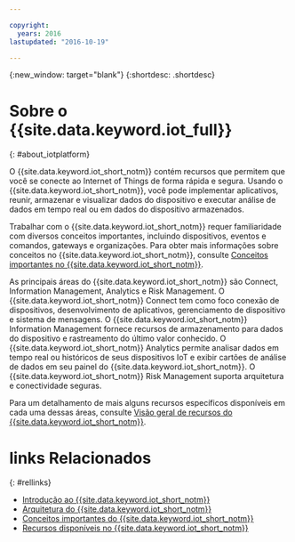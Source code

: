 ```yaml
---

copyright:
  years: 2016
lastupdated: "2016-10-19"

---
```


{:new_window: target="blank"}
{:shortdesc: .shortdesc}

# Sobre o {{site.data.keyword.iot_full}}
{: #about_iotplatform}

O {{site.data.keyword.iot_short_notm}} contém recursos que permitem que você se conecte ao Internet of Things de forma rápida e segura. Usando o {{site.data.keyword.iot_short_notm}}, você pode implementar aplicativos, reunir, armazenar e visualizar dados do dispositivo e executar análise de dados em tempo real ou em dados do dispositivo armazenados.

Trabalhar com o {{site.data.keyword.iot_short_notm}} requer familiaridade com diversos conceitos importantes, incluindo dispositivos, eventos e comandos, gateways e organizações. Para obter mais informações sobre conceitos no {{site.data.keyword.iot_short_notm}}, consulte [Conceitos importantes no {{site.data.keyword.iot_short_notm}}](/iotplatform_overview.html#wwatsoniotplatform_importantconcepts).

As principais áreas do {{site.data.keyword.iot_short_notm}} são Connect, Information Management, Analytics e Risk Management. O {{site.data.keyword.iot_short_notm}} Connect tem como foco conexão de dispositivos, desenvolvimento de aplicativos, gerenciamento de dispositivo e sistema de mensagens. O {{site.data.keyword.iot_short_notm}} Information Management fornece recursos de armazenamento para dados do dispositivo e rastreamento do último valor conhecido. O {{site.data.keyword.iot_short_notm}} Analytics permite analisar dados em tempo real ou históricos de seus dispositivos IoT e exibir cartões de análise de dados em seu painel do {{site.data.keyword.iot_short_notm}}. O {{site.data.keyword.iot_short_notm}} Risk Management suporta arquitetura e conectividade seguras.

Para um detalhamento de mais alguns recursos específicos disponíveis em cada uma dessas áreas, consulte [Visão geral de recursos do {{site.data.keyword.iot_short_notm}}](/feature_overview.html).

# links Relacionados
{: #rellinks}
* [Introdução ao {{site.data.keyword.iot_short_notm}}](/index.html?pos=2)
* [Arquitetura do {{site.data.keyword.iot_short_notm}}](/iotplatform_overview.html#watsoniotplatform_architecture)
* [Conceitos importantes do {{site.data.keyword.iot_short_notm}}](/iotplatform_overview.html#watsoniotplatform_importantconcepts)
* [Recursos disponíveis no {{site.data.keyword.iot_short_notm}}](/feature_overview.html)
